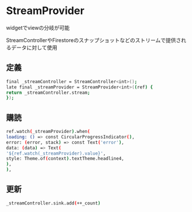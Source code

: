 # StreamProvider
widgetでviewの分岐が可能

StreamControllerやFirestoreのスナップショットなどのストリームで提供されるデータに対して使用

## 定義
```sh
final _streamController = StreamController<int>();
late final _streamProvider = StreamProvider<int>((ref) {
return _streamController.stream;
});
```

## 購読
```sh
ref.watch(_streamProvider).when(
loading: () => const CircularProgressIndicator(),
error: (error, stack) => const Text('error'),
data: (data) => Text(
'${ref.watch(_streamProvider).value}',
style: Theme.of(context).textTheme.headline4,
),
),
```

## 更新
```sh
_streamController.sink.add(++_count)
```
